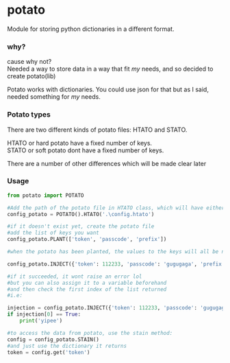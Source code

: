 # potato
 Module for storing python dictionaries in a different format.

### why?
cause why not?\
Needed a way to store data in a way that fit *my* needs, and so decided to create potato(lib) 

Potato works with dictionaries. You could use json for that but as I said, needed something for *my* needs.

### Potato types
There are two different kinds of potato files: HTATO and STATO.

HTATO or hard potato have a fixed number of keys.\
STATO or soft potato dont have a fixed number of keys.

There are a number of other differences which will be made clear later

### Usage

```py
from potato import POTATO

#Add the path of the potato file in HTATO class, which will have either the .htato or .stato file extension.
config_potato = POTATO().HTATO('.\config.htato')

#if it doesn't exist yet, create the potato file
#add the list of keys you want
config_potato.PLANT(['token', 'passcode', 'prefix'])

#when the potato has been planted, the values to the keys will all be none, so now add the data

config_potato.INJECT({'token': 112233, 'passcode': 'gugugaga', 'prefix': 'urmom'})

#if it succeeded, it wont raise an error lol
#but you can also assign it to a variable beforehand
#and then check the first index of the list returned
#i.e:

injection = config_potato.INJECT({'token': 112233, 'passcode': 'gugugaga', 'prefix': 'urmom'})
if injection[0] == True:
    print('yipee')

#to access the data from potato, use the stain method:
config = config_potato.STAIN()
#and just use the dictionary it returns
token = config.get('token')
```